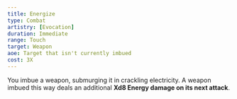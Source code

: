 ```yaml
---
title: Energize
type: Combat
artistry: [Evocation]
duration: Immediate
range: Touch
target: Weapon
aoe: Target that isn't currently imbued
cost: 3X
---
```

You imbue a weapon, submurging it in crackling electricity. A weapon imbued this way deals an additional **Xd8 Energy damage on its next attack**.
